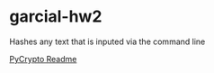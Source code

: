 # garcial-hw2
Hashes any text that is inputed via the command line

[PyCrypto Readme](docs/PyCrypto_README.md)